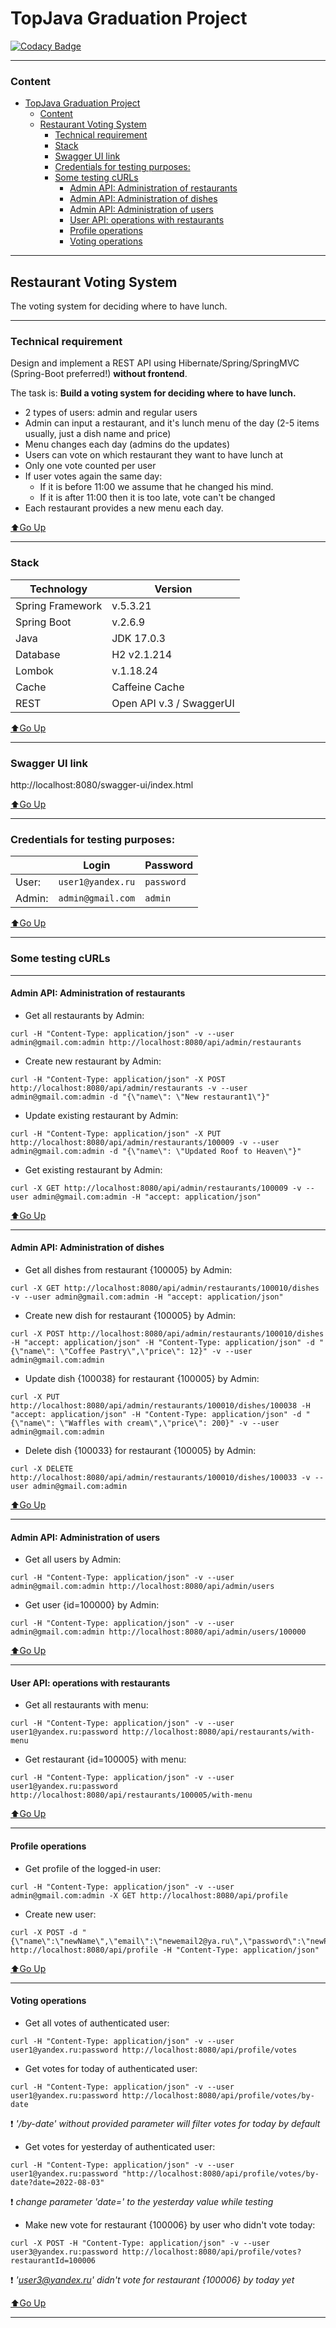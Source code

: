 TopJava Graduation Project
==========================

[![Codacy Badge](https://app.codacy.com/project/badge/Grade/f4d82a6c9735461c9486a4d76fbff683)](https://www.codacy.com/gh/ppichugin/restaurant-voting-system/dashboard?utm_source=github.com&utm_medium=referral&utm_content=ppichugin/restaurant-voting-system&utm_campaign=Badge_Grade)

---

### Content

<!-- TOC -->
* [TopJava Graduation Project](#topjava-graduation-project)
    * [Content](#content)
  * [Restaurant Voting System](#restaurant-voting-system)
    * [Technical requirement](#technical-requirement)
    * [Stack](#stack)
    * [Swagger UI link](#swagger-ui-link)
    * [Credentials for testing purposes:](#credentials-for-testing-purposes)
    * [Some testing cURLs](#some-testing-curls)
      * [Admin API: Administration of restaurants](#admin-api-administration-of-restaurants)
      * [Admin API: Administration of dishes](#admin-api-administration-of-dishes)
      * [Admin API: Administration of users](#admin-api-administration-of-users)
      * [User API: operations with restaurants](#user-api-operations-with-restaurants)
      * [Profile operations](#profile-operations)
      * [Voting operations](#voting-operations)
<!-- TOC -->

---

## Restaurant Voting System

The voting system for deciding where to have lunch.

---

### Technical requirement

Design and implement a REST API using Hibernate/Spring/SpringMVC (Spring-Boot preferred!) **without frontend**.

The task is: **Build a voting system for deciding where to have lunch.**

* 2 types of users: admin and regular users
* Admin can input a restaurant, and it's lunch menu of the day (2-5 items usually, just a dish name and price)
* Menu changes each day (admins do the updates)
* Users can vote on which restaurant they want to have lunch at
* Only one vote counted per user
* If user votes again the same day:
  * If it is before 11:00 we assume that he changed his mind.
  * If it is after 11:00 then it is too late, vote can't be changed
* Each restaurant provides a new menu each day.

[ ⬆️Go Up](#content)

---

### Stack

| Technology       | Version                  |
|------------------|--------------------------|
| Spring Framework | v.5.3.21                 |
| Spring Boot      | v.2.6.9                  |
| Java             | JDK 17.0.3               |
| Database         | H2 v2.1.214              |
| Lombok           | v.1.18.24                |
| Cache            | Caffeine Cache           |
| REST             | Open API v.3 / SwaggerUI |

[ ⬆️Go Up](#content)

---

### Swagger UI link

http://localhost:8080/swagger-ui/index.html

[ ⬆️Go Up](#content)

---

### Credentials for testing purposes:

|        | Login             | Password   |
|--------|-------------------|------------|
| User:  | `user1@yandex.ru` | `password` |
| Admin: | `admin@gmail.com` | `admin`    |

[ ⬆️Go Up](#content)

---

### Some testing cURLs

---

#### Admin API: Administration of restaurants

- Get all restaurants by Admin:

```console
curl -H "Content-Type: application/json" -v --user admin@gmail.com:admin http://localhost:8080/api/admin/restaurants
```

- Create new restaurant by Admin:

```console
curl -H "Content-Type: application/json" -X POST http://localhost:8080/api/admin/restaurants -v --user admin@gmail.com:admin -d "{\"name\": \"New restaurant1\"}"
```

- Update existing restaurant by Admin:

```console
curl -H "Content-Type: application/json" -X PUT http://localhost:8080/api/admin/restaurants/100009 -v --user admin@gmail.com:admin -d "{\"name\": \"Updated Roof to Heaven\"}"
```

- Get existing restaurant by Admin:

```console
curl -X GET http://localhost:8080/api/admin/restaurants/100009 -v --user admin@gmail.com:admin -H "accept: application/json"
```

[ ⬆️Go Up](#content)

---

#### Admin API: Administration of dishes

- Get all dishes from restaurant {100005} by Admin:

```console
curl -X GET http://localhost:8080/api/admin/restaurants/100010/dishes -v --user admin@gmail.com:admin -H "accept: application/json"
```

- Create new dish for restaurant {100005} by Admin:

```console
curl -X POST http://localhost:8080/api/admin/restaurants/100010/dishes -H "accept: application/json" -H "Content-Type: application/json" -d "{\"name\": \"Coffee Pastry\",\"price\": 12}" -v --user admin@gmail.com:admin
```

- Update dish {100038} for restaurant {100005} by Admin:

```console
curl -X PUT http://localhost:8080/api/admin/restaurants/100010/dishes/100038 -H "accept: application/json" -H "Content-Type: application/json" -d "{\"name\": \"Waffles with cream\",\"price\": 200}" -v --user admin@gmail.com:admin
```

- Delete dish {100033} for restaurant {100005} by Admin:

```console
curl -X DELETE http://localhost:8080/api/admin/restaurants/100010/dishes/100033 -v --user admin@gmail.com:admin
```

[ ⬆️Go Up](#content)

---

#### Admin API: Administration of users

- Get all users by Admin:

```console
curl -H "Content-Type: application/json" -v --user admin@gmail.com:admin http://localhost:8080/api/admin/users
```

- Get user {id=100000} by Admin:

```console
curl -H "Content-Type: application/json" -v --user admin@gmail.com:admin http://localhost:8080/api/admin/users/100000
```

[ ⬆️Go Up](#content)

---

#### User API: operations with restaurants

- Get all restaurants with menu:

```console
curl -H "Content-Type: application/json" -v --user user1@yandex.ru:password http://localhost:8080/api/restaurants/with-menu
```

- Get restaurant {id=100005} with menu:

```console
curl -H "Content-Type: application/json" -v --user user1@yandex.ru:password http://localhost:8080/api/restaurants/100005/with-menu
```

[ ⬆️Go Up](#content)

---

#### Profile operations

- Get profile of the logged-in user:

```console
curl -H "Content-Type: application/json" -v --user admin@gmail.com:admin -X GET http://localhost:8080/api/profile
```

- Create new user:

```console
curl -X POST -d "{\"name\":\"newName\",\"email\":\"newemail2@ya.ru\",\"password\":\"newPassword\"}" http://localhost:8080/api/profile -H "Content-Type: application/json"
```

[ ⬆️Go Up](#content)

---

#### Voting operations

- Get all votes of authenticated user:

```console
curl -H "Content-Type: application/json" -v --user user1@yandex.ru:password http://localhost:8080/api/profile/votes
```

- Get votes for today of authenticated user:

```console
curl -H "Content-Type: application/json" -v --user user1@yandex.ru:password http://localhost:8080/api/profile/votes/by-date
```

❗ _'/by-date' without provided parameter will filter votes for today by default_

- Get votes for yesterday of authenticated user:

```console
curl -H "Content-Type: application/json" -v --user user1@yandex.ru:password "http://localhost:8080/api/profile/votes/by-date?date=2022-08-03"
```

❗ _change parameter 'date=' to the yesterday value while testing_

- Make new vote for restaurant {100006} by user who didn't vote today:

```console
curl -X POST -H "Content-Type: application/json" -v --user user3@yandex.ru:password http://localhost:8080/api/profile/votes?restaurantId=100006
```

❗ _'user3@yandex.ru' didn't vote for restaurant {100006} by today yet_

[ ⬆️Go Up](#content)

---
